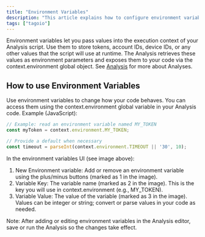 ```yaml
---
title: "Environment Variables"
description: "This article explains how to configure environment variables for TagoIO Analyses, how they are accessed inside a script, and what each field in the environment variables UI represents."
tags: ["tagoio"]
---
```


Environment variables let you pass values into the execution context of your Analysis script. Use them to store tokens, account IDs, device IDs, or any other values that the script will use at runtime. The Analysis retrieves these values as environment parameters and exposes them to your code via the context.environment global object. See [Analysis](link-to-analysis) for more about Analyses.

<!-- Image placeholder removed for build -->

## How to use Environment Variables

Use environment variables to change how your code behaves. You can access them using the context.environment global variable in your Analysis code. Example (JavaScript):

```javascript
// Example: read an environment variable named MY_TOKEN
const myToken = context.environment.MY_TOKEN;

// Provide a default when necessary
const timeout = parseInt(context.environment.TIMEOUT || '30', 10);
```

In the environment variables UI (see image above):
1. New Environment variable: Add or remove an environment variable using the plus/minus buttons (marked as 1 in the image).
2. Variable Key: The variable name (marked as 2 in the image). This is the key you will use in context.environment (e.g., MY_TOKEN).
3. Variable Value: The value of the variable (marked as 3 in the image). Values can be integer or string; convert or parse values in your code as needed.

Note: After adding or editing environment variables in the Analysis editor, save or run the Analysis so the changes take effect.